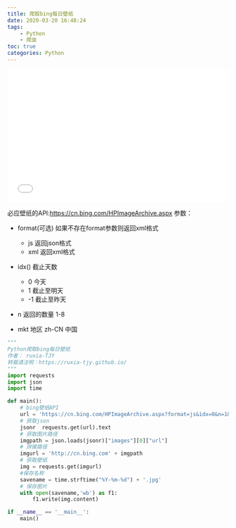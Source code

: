 ```yaml
---
title: 爬取bing每日壁纸
date: 2020-03-20 16:48:24
tags:
    - Python
    - 爬虫
toc: true
categories: Python
---
```



<div style="position: relative; padding: 30% 45%;">
<iframe style="position: absolute; width: 100%; height: 100%; left: 0; top: 0;" src="//player.bilibili.com/player.html?bvid=BV15E411N72T&page=1" scrolling="no" border="0" frameborder="no" framespacing="0" allowfullscreen="true"> </iframe>
</div>

必应壁纸的API:https://cn.bing.com/HPImageArchive.aspx
参数：
+ format(可选)
    如果不存在format参数则返回xml格式
    - js 返回json格式
    - xml   返回xml格式
  
+ idx()
    截止天数
    - 0 今天
    - 1 截止至明天
    - -1    截止至昨天

+ n
    返回的数量
    1-8

+ mkt
    地区
    zh-CN   中国

```python
"""
Python爬取bing每日壁纸
作者： ruxia-TJY
转载请注明：https://ruxia-tjy.github.io/
"""
import requests
import json
import time

def main():
    # bing壁纸API
    url = 'https://cn.bing.com/HPImageArchive.aspx?format=js&idx=0&n=1&mkt=zh-CN'
    # 获取json
    jsonr  requests.get(url).text
    # 获取图片路径
    imgpath = json.loads(jsonr)["images"][0]["url"]
    # 拼接路径
    imgurl = 'http://cn.bing.com' + imgpath
    # 获取壁纸
    img = requests.get(imgurl)
    #保存名称
    savename = time.strftime("%Y-%m-%d") + '.jpg'
    # 保存图片
    with open(savename,'wb') as f1:
        f1.write(img.content)

if __name__ == '__main__':
    main()
```
